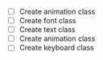 - [ ] Create animation class
- [ ] Create font class
- [ ] Create text class
- [ ] Create animation class
- [ ] Create keyboard class

